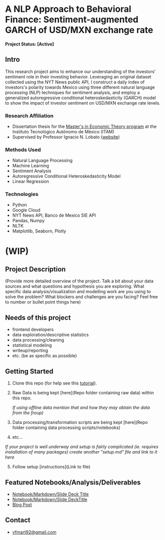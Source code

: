 # A NLP Approach to Behavioral Finance: Sentiment-augmented GARCH of USD/MXN exchange rate


#### Project Status: [Active]

## Intro
This research project aims to enhance our understanding of the investors' sentiment role in their investing behavior. Leveraging an original dataset collected using the NYT News public API, I construct a daily index of investors's polarity towards Mexico using three different natural language processing (NLP) techniques for sentiment analysis, and employ a generalized autoregressive conditional heteroskedasticity (GARCH) model to show the impact of
investor sentiment on USD/MXN exchange rate levels.
### Research Affiliation
* Dissertation thesis for the [Master's in Economic Theory program](https://posgrados.itam.mx/en) at the Instituto Tecnológico Autónomo de México (ITAM)
* Supervised by Professor Ignacio N. Lobato ([website](https://sites.google.com/site/ignacionlobato/))

### Methods Used
* Natural Language Processing
* Machine Learning
* Sentiment Analysis
* Autoregressive Conditional Heteroskedasticity Model
* Linear Regression

### Technologies
* Python
* Google Cloud
* NYT News API, Banco de Mexico SIE API
* Pandas, Numpy
* NLTK
* Matplotlib, Seaborn, Plotly

# (WIP)
## Project Description
(Provide more detailed overview of the project.  Talk a bit about your data sources and what questions and hypothesis you are exploring. What specific data analysis/visualization and modelling work are you using to solve the problem? What blockers and challenges are you facing?  Feel free to number or bullet point things here)

## Needs of this project

- frontend developers
- data exploration/descriptive statistics
- data processing/cleaning
- statistical modeling
- writeup/reporting
- etc. (be as specific as possible)

## Getting Started

1. Clone this repo (for help see this [tutorial](https://help.github.com/articles/cloning-a-repository/)).
2. Raw Data is being kept [here](Repo folder containing raw data) within this repo.

    *If using offline data mention that and how they may obtain the data from the froup)*

3. Data processing/transformation scripts are being kept [here](Repo folder containing data processing scripts/notebooks)
4. etc...

*If your project is well underway and setup is fairly complicated (ie. requires installation of many packages) create another "setup.md" file and link to it here*

5. Follow setup [instructions](Link to file)

## Featured Notebooks/Analysis/Deliverables
* [Notebook/Markdown/Slide Deck Title](link)
* [Notebook/Markdown/Slide DeckTitle](link)
* [Blog Post](link)


## Contact
* vfmart92@gmail.com